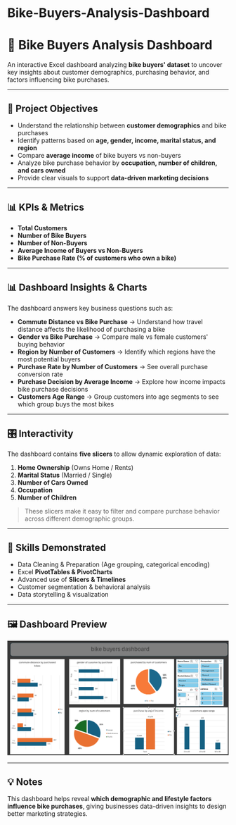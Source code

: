 # Bike-Buyers-Analysis-Dashboard
# 🚴 Bike Buyers Analysis Dashboard

An interactive Excel dashboard analyzing **bike buyers' dataset** to uncover key insights about customer demographics, purchasing behavior, and factors influencing bike purchases.

---

## 🎯 Project Objectives
- Understand the relationship between **customer demographics** and bike purchases  
- Identify patterns based on **age, gender, income, marital status, and region**  
- Compare **average income** of bike buyers vs non-buyers  
- Analyze bike purchase behavior by **occupation, number of children, and cars owned**  
- Provide clear visuals to support **data-driven marketing decisions**  

---

## 📊 KPIs & Metrics
- **Total Customers**
- **Number of Bike Buyers**
- **Number of Non-Buyers**
- **Average Income of Buyers vs Non-Buyers**
- **Bike Purchase Rate (% of customers who own a bike)**

---

## 📊 Dashboard Insights & Charts
The dashboard answers key business questions such as:

- **Commute Distance vs Bike Purchase** → Understand how travel distance affects the likelihood of purchasing a bike  
- **Gender vs Bike Purchase** → Compare male vs female customers' buying behavior  
- **Region by Number of Customers** → Identify which regions have the most potential buyers  
- **Purchase Rate by Number of Customers** → See overall purchase conversion rate  
- **Purchase Decision by Average Income** → Explore how income impacts bike purchase decisions  
- **Customers Age Range** → Group customers into age segments to see which group buys the most bikes  

---

## 🎛 Interactivity
The dashboard contains **five slicers** to allow dynamic exploration of data:
1. **Home Ownership** (Owns Home / Rents)  
2. **Marital Status** (Married / Single)  
3. **Number of Cars Owned**  
4. **Occupation**  
5. **Number of Children**  

> These slicers make it easy to filter and compare purchase behavior across different demographic groups.

---

## 🧠 Skills Demonstrated
- Data Cleaning & Preparation (Age grouping, categorical encoding)
- Excel **PivotTables & PivotCharts**
- Advanced use of **Slicers & Timelines**
- Customer segmentation & behavioral analysis
- Data storytelling & visualization

---

## 🖼️ Dashboard Preview
![Bike Buyers Dashboard](Dashboard.png)

---

## 💡 Notes
This dashboard helps reveal **which demographic and lifestyle factors influence bike purchases**, giving businesses data-driven insights to design better marketing strategies.
